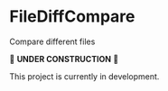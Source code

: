 # FileDiffCompare
Compare different files

🚧 **UNDER CONSTRUCTION** 🚧

This project is currently in development.
